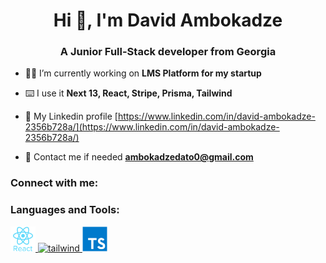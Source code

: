 <h1 align="center">Hi 👋, I'm David Ambokadze</h1>
<h3 align="center">A Junior Full-Stack developer from Georgia</h3>

- 🧑‍💻 I’m currently working on **LMS Platform for my startup**

- ⌨️ I use it **Next 13, React, Stripe, Prisma, Tailwind**

- 📨 My Linkedin profile [https://www.linkedin.com/in/david-ambokadze-2356b728a/](https://www.linkedin.com/in/david-ambokadze-2356b728a/)

- 📩 Contact me if needed **ambokadzedato0@gmail.com**

<h3 align="left">Connect with me:</h3>
<p align="left">
</p>

<h3 align="left">Languages and Tools:</h3>
<p align="left"> <a href="https://reactjs.org/" target="_blank" rel="noreferrer"> <img src="https://raw.githubusercontent.com/devicons/devicon/master/icons/react/react-original-wordmark.svg" alt="react" width="40" height="40"/> </a> <a href="https://tailwindcss.com/" target="_blank" rel="noreferrer"> <img src="https://www.vectorlogo.zone/logos/tailwindcss/tailwindcss-icon.svg" alt="tailwind" width="40" height="40"/> </a> <a href="https://www.typescriptlang.org/" target="_blank" rel="noreferrer"> <img src="https://raw.githubusercontent.com/devicons/devicon/master/icons/typescript/typescript-original.svg" alt="typescript" width="40" height="40"/> </a> </p>
